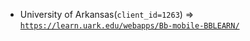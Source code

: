  - University of Arkansas(`client_id=1263`) => [`https://learn.uark.edu/webapps/Bb-mobile-BBLEARN/`](https://learn.uark.edu/webapps/Bb-mobile-BBLEARN/)
